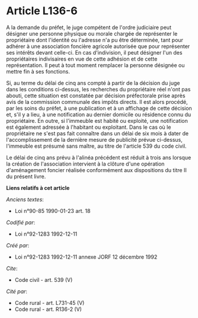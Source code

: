 # Article L136-6

A la demande du préfet, le juge compétent de l'ordre judiciaire peut désigner une personne physique ou morale chargée de
représenter le propriétaire dont l'identité ou l'adresse n'a pu être déterminée, tant pour adhérer à une association foncière
agricole autorisée que pour représenter ses intérêts devant celle-ci. En cas d'indivision, il peut désigner l'un des
propriétaires indivisaires en vue de cette adhésion et de cette représentation. Il peut à tout moment remplacer la personne
désignée ou mettre fin à ses fonctions. 

Si, au terme du délai de cinq ans compté à partir de la décision du juge dans les conditions ci-dessus, les recherches du
propriétaire réel n'ont pas abouti, cette situation est constatée par décision préfectorale prise après avis de la commission
communale des impôts directs. Il est alors procédé, par les soins du préfet, à une publication et à un affichage de cette
décision et, s'il y a lieu, à une notification au dernier domicile ou résidence connu du propriétaire. En outre, si
l'immeuble est habité ou exploité, une notification est également adressée à l'habitant ou exploitant. Dans le cas où le
propriétaire ne s'est pas fait connaître dans un délai de six mois à dater de l'accomplissement de la dernière mesure de
publicité prévue ci-dessus, l'immeuble est présumé sans maître, au titre de l'article 539 du code civil. 

Le délai de cinq ans prévu à l'alinéa précédent est réduit à trois ans lorsque la création de l'association intervient à la
clôture d'une opération d'aménagement foncier réalisée conformément aux dispositions du titre II du présent livre.

**Liens relatifs à cet article**

_Anciens textes_:

  - Loi n°90-85 1990-01-23 art. 18

_Codifié par_:

  - Loi n°92-1283 1992-12-11

_Créé par_:

  - Loi n°92-1283 1992-12-11 annexe JORF 12 décembre 1992

_Cite_:

  - Code civil - art. 539 (V)

_Cité par_:

  - Code rural - art. L731-45 (V)
  - Code rural - art. R136-2 (V)
